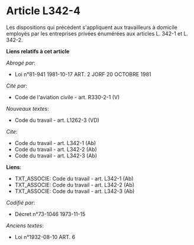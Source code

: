 # Article L342-4

Les dispositions qui précèdent s'appliquent aux travailleurs à domicile employés par les entreprises privées énumérées aux
articles L. 342-1 et L. 342-2.

**Liens relatifs à cet article**

_Abrogé par_:

  - Loi n°81-941 1981-10-17 ART. 2 JORF 20 OCTOBRE 1981

_Cité par_:

  - Code de l'aviation civile - art. R330-2-1 (V)

_Nouveaux textes_:

  - Code du travail - art. L1262-3 (VD)

_Cite_:

  - Code du travail - art. L342-1 (Ab)
  - Code du travail - art. L342-2 (Ab)
  - Code du travail - art. L342-3 (Ab)

**Liens**:

  - TXT_ASSOCIE: Code du travail - art. L342-1 (Ab)
  - TXT_ASSOCIE: Code du travail - art. L342-2 (Ab)
  - TXT_ASSOCIE: Code du travail - art. L342-3 (Ab)

_Codifié par_:

  - Décret n°73-1046 1973-11-15

_Anciens textes_:

  - Loi n°1932-08-10 ART. 6
